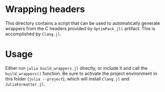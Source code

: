 # Wrapping headers

This directory contains a script that can be used to automatically generate
wrappers from the C headers provided by `OptimPack_jll` artifact. This is
accomplished by `Clang.jl`.

# Usage

Either run `julia build_wrappers.jl` directly, or include it and call the
`build_wrappers()` function. Be sure to activate the project environment in
this folder (`julia --project`), which will install `Clang.jl` and
`JuliaFormatter.jl`.
